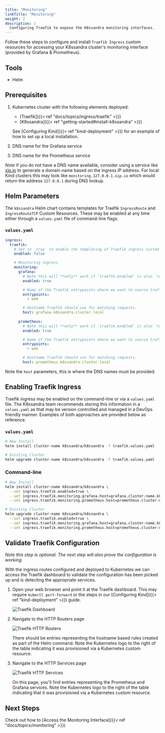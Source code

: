 ```yaml
---
title: "Monitoring"
linkTitle: "Monitoring"
weight: 2
description: |
  Configuring Traefik to expose the K8ssandra monitoring interfaces.
---
```


Follow these steps to configure and install `Traefik Ingress` custom resources
for accessing your K8ssandra cluster's monitoring interface (provided by Grafana
& Prometheus).

## Tools

* Helm

## Prerequisites

1. Kubernetes cluster with the following elements deployed:
   * [Traefik]({{< ref "docs/topics/ingress/traefik" >}})
   * [K8ssandra]({{< ref "getting-started#install-k8ssandra" >}})

   See [Configuring Kind]({{< ref "kind-deployment" >}}) for an example of
   how to set up a local installation.
1. DNS name for the Grafana service
1. DNS name for the Prometheus service

_Note_ if you do not have a DNS name available, consider using a service like
[xip.io](http://xip.io) to generate a domain name based on the ingress IP
address. For local Kind clusters this may look like
`monitoring.127.0.0.1.xip.io` which would return the address `127.0.0.1` during
DNS lookup.

## Helm Parameters

The `k8ssandra` Helm chart contains templates for Traefik `IngressRoute`
and `IngressRouteTCP` Custom Resources. These may be enabled at any time either
through a `values.yaml` file of command-line flags.

### `values.yaml`
```yaml
ingress:
  traefik:
    # Set to `true` to enable the templating of Traefik ingress custom resources
    enabled: false

    # Monitoring ingress
    monitoring: 
      grafana:
        # Note this will **only** work if `traefik.enabled` is also `true`
        enabled: true

        # Name of the Traefik entrypoints where we want to source traffic.
        entrypoints: 
          - web

        # Hostname Traefik should use for matching requests.
        host: grafana.k8ssandra.cluster.local
      
      prometheus:
        # Note this will **only** work if `traefik.enabled` is also `true`
        enabled: true

        # Name of the Traefik entrypoints where we want to source traffic.
        entrypoints: 
          - web

        # Hostname Traefik should use for matching requests.
        host: prometheus.k8ssandra.cluster.local
```

Note the `host` parameters, this is where the DNS names must be provided.

## Enabling Traefik Ingress

Traefik ingress may be enabled on the command-line or via a `values.yaml` file.
The K8ssandra team recommends storing this information in a `values.yaml` as
that may be version controlled and managed in a DevOps friendly manner. Examples
of both approaches are provided below as reference.

### `values.yaml`

```bash
# New Install
helm install cluster-name k8ssandra/k8ssandra -f traefik.values.yaml

# Existing Cluster
helm upgrade cluster-name k8ssandra/k8ssandra -f traefik.values.yaml
```

### Command-line
```bash
# New Install
helm install cluster-name k8ssandra/k8ssandra \
  --set ingress.traefik.enabled=true \
  --set ingress.traefik.monitoring.grafana.host=grafana.cluster-name.k8ssandra.cluster.local \
  --set ingress.traefik.monitoring.prometheus.host=prometheus.cluster-name.k8ssandra.cluster.local

# Existing Cluster
helm upgrade cluster-name k8ssandra/k8ssandra \
  --set ingress.traefik.enabled=true \
  --set ingress.traefik.monitoring.grafana.host=grafana.cluster-name.k8ssandra.cluster.local \
  --set ingress.traefik.monitoring.prometheus.host=prometheus.cluster-name.k8ssandra.cluster.local
```

## Validate Traefik Configuration

_Note this step is optional. The next step will also prove the configuration is
working._

With the ingress routes configured and deployed to Kubernetes we can access the
Traefik dashboard to validate the configuration has been picked up and is
detecting the appropriate services.

1. Open your web browser and point it at the Traefik dashboard. This may require
   `kubectl port-forward` or the steps in our [Configuring Kind]({{< ref
   "kind-deployment" >}}) guide.

    ![Traefik Dashboard](traefik-dashboard.png)

2. Navigate to the HTTP Routers page

    ![Traefik HTTP Routers](traefik-http-routers.png)

    There should be entries representing the hostname based rules created as
    part of the Helm command. Note the Kubernetes logo to the right of the table
    indicating it was provisioned via a Kubernetes custom resource.
    
3. Navigate to the HTTP Services page

    ![Traefik HTTP Services](traefik-http-services.png)

    On this page, you'll find entries representing the Prometheus and Grafana services.
    Note the Kubernetes logo to the right of the table indicating that it was
    provisioned via a Kubernetes custom resource.

## Next Steps

Check out how to [Access the Monitoring Interface]({{< ref "docs/topics/monitoring" >}})
